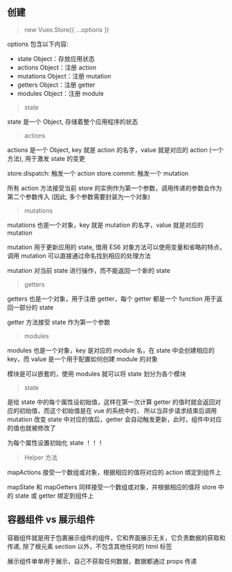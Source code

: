 ## 创建

> new Vuex.Store({ ...options })

options 包含以下内容:

- state Object：存放应用状态
- actions Object：注册 action
- mutations Object：注册 mutation
- getters Object：注册 getter
- modules Object：注册 module

> state

state 是一个 Object,  存储着整个应用程序的状态


> actions

actions 是一个 Object, key 就是 action 的名字，value 就是对应的 action (一个方法), 用于激发 state 的变更

store.dispatch: 触发一个 action
store.commit: 触发一个 mutation

所有 action 方法接受当前 store 的实例作为第一个参数，调用传递的参数会作为第二个参数传入 (因此, 多个参数需要封装为一个对象)


> mutations

mutations 也是一个对象，key 就是 mutation 的名字，value 就是对应的 mutation

mutation 用于更新应用的 state, 借用 ES6 对象方法可以使用变量和省略的特点，调用 mutation 可以直接通过命名找到相应的处理方法

mutation 对当前 state 进行操作，而不能返回一个新的 state


> getters

getters 也是一个对象，用于注册 getter，每个 getter 都是一个 function 用于返回一部分的 state

getter 方法接受 state 作为第一个参数


> modules

modules 也是一个对象，key 是对应的 module 名，在 state 中会创建相应的 key，而 value 是一个用于配置如何创建 module 的对象

模块是可以嵌套的，使用 modules 就可以将 state 划分为各个模块


> state

是给 state 中的每个属性设初始值，这样在第一次计算 getter 的值时就会返回对应的初始值，而这个初始值是在 vue 的系统中的，
所以当异步请求结束后调用 mutation 改变 state 中对应的值后，getter 会自动触发更新，此时，组件中对应的值也就被修改了

为每个属性设置初始化 state ！！！


> Helper 方法

mapActions 接受一个数组或对象，根据相应的值将对应的 action 绑定到组件上

mapState 和 mapGetters 同样接受一个数组或对象，并根据相应的值将 store 中的 state 或 getter 绑定到组件上


## 容器组件 vs 展示组件

容器组件就是用于包裹展示组件的组件，它和界面展示无关，它负责数据的获取和传递, 除了根元素 section 以外，不包含其他任何的 html 标签

展示组件单单用于展示，自己不获取任何数据，数据都通过 props 传递

